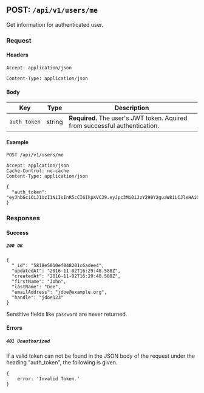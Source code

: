 ## POST: ```/api/v1/users/me```

Get information for authenticated user.

### Request

#### Headers
```Accept: application/json```

```Content-Type: application/json```

#### Body

Key | Type | Description
--- | ---- | ----------- 
```auth_token``` | string | **Required.** The user's JWT token. Aquired from successful authentication.


#### Example
```
POST /api/v1/users/me

Accept: applcation/json
Cache-Control: no-cache
Content-Type: application/json

{
  "auth_token": "eyJhbGciOiJIUzI1NiIsInR5cCI6IkpXVCJ9.eyJpc3MiOiJzY290Y2guaW8iLCJleHAiOjEzMDA4MTkzODAsIm5hbWUiOiJDaHJpcyBTZXZpbGxlamEiLCJhZG1pbiI6dHJ1ZX0.03f329983b86f7d9a9f5fef85305880101d5e302afafa20154d094b229f75"
}
```

### Responses

#### Success

##### ```200 OK```
```
{
  "_id": "5818e5010ef048201c6adee4",
  "updatedAt": "2016-11-02T16:29:48.588Z",
  "createdAt": "2016-11-02T16:29:48.588Z",
  "firstName": "John",
  "lastName": "Doe",
  "emailAddress": "jdoe@example.org",
  "handle": "jdoe123"
}
```
Sensitive fields like ```password``` are never returned.

#### Errors

##### ```401 Unauthorized```

If a valid token can not be found in the JSON body of the request under the heading "auth_token", the following is given.
```
{
    error: 'Invalid Token.' 
}
```